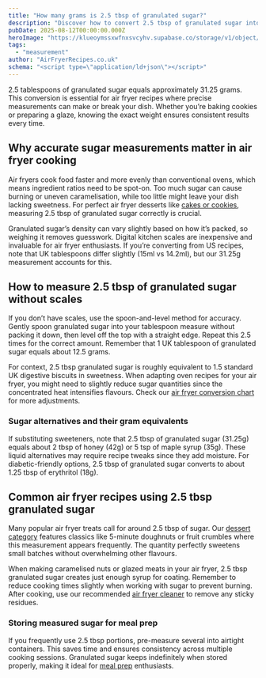 ```yaml
---
title: "How many grams is 2.5 tbsp of granulated sugar?"
description: "Discover how to convert 2.5 tbsp of granulated sugar into grams for precise air fryer baking. Get accurate measurements in seconds!"
pubDate: 2025-08-12T00:00:00.000Z
heroImage: "https://klueoymssxwfnxsvcyhv.supabase.co/storage/v1/object/public/md/how-many-grams-is-2-5-tbsp-granulated-sugar-908e47a4.webp"
tags:
  - "measurement"
author: "AirFryerRecipes.co.uk"
schema: "<script type=\"application/ld+json\"></script>"
---
```


<p>2.5 tablespoons of granulated sugar equals approximately 31.25 grams. This conversion is essential for air fryer recipes where precise measurements can make or break your dish. Whether you’re baking cookies or preparing a glaze, knowing the exact weight ensures consistent results every time.</p>

<h2>Why accurate sugar measurements matter in air fryer cooking</h2>
<p>Air fryers cook food faster and more evenly than conventional ovens, which means ingredient ratios need to be spot-on. Too much sugar can cause burning or uneven caramelisation, while too little might leave your dish lacking sweetness. For perfect air fryer desserts like <a href=https://www.airfryerrecipe.co.uk/recipes>cakes or cookies</a>, measuring 2.5 tbsp of granulated sugar correctly is crucial.</p>
<p>Granulated sugar’s density can vary slightly based on how it’s packed, so weighing it removes guesswork. Digital kitchen scales are inexpensive and invaluable for air fryer enthusiasts. If you’re converting from US recipes, note that UK tablespoons differ slightly (15ml vs 14.2ml), but our 31.25g measurement accounts for this.</p>

<h2>How to measure 2.5 tbsp of granulated sugar without scales</h2>
<p>If you don’t have scales, use the spoon-and-level method for accuracy. Gently spoon granulated sugar into your tablespoon measure without packing it down, then level off the top with a straight edge. Repeat this 2.5 times for the correct amount. Remember that 1 UK tablespoon of granulated sugar equals about 12.5 grams.</p>
<p>For context, 2.5 tbsp granulated sugar is roughly equivalent to 1.5 standard UK digestive biscuits in sweetness. When adapting oven recipes for your air fryer, you might need to slightly reduce sugar quantities since the concentrated heat intensifies flavours. Check our <a href=https://www.airfryerrecipe.co.uk/air-fryer-conversion-chart>air fryer conversion chart</a> for more adjustments.</p>

<h3>Sugar alternatives and their gram equivalents</h3>
<p>If substituting sweeteners, note that 2.5 tbsp of granulated sugar (31.25g) equals about 2 tbsp of honey (42g) or 5 tsp of maple syrup (35g). These liquid alternatives may require recipe tweaks since they add moisture. For diabetic-friendly options, 2.5 tbsp of granulated sugar converts to about 1.25 tbsp of erythritol (18g).</p>

<h2>Common air fryer recipes using 2.5 tbsp granulated sugar</h2>
<p>Many popular air fryer treats call for around 2.5 tbsp of sugar. Our <a href=https://www.airfryerrecipe.co.uk/recipe-category/dessert>dessert category</a> features classics like 5-minute doughnuts or fruit crumbles where this measurement appears frequently. The quantity perfectly sweetens small batches without overwhelming other flavours.</p>
<p>When making caramelised nuts or glazed meats in your air fryer, 2.5 tbsp granulated sugar creates just enough syrup for coating. Remember to reduce cooking times slightly when working with sugar to prevent burning. After cooking, use our recommended <a href=https://www.airfryerrecipe.co.uk/air-fryer-cleaner>air fryer cleaner</a> to remove any sticky residues.</p>

<h3>Storing measured sugar for meal prep</h3>
<p>If you frequently use 2.5 tbsp portions, pre-measure several into airtight containers. This saves time and ensures consistency across multiple cooking sessions. Granulated sugar keeps indefinitely when stored properly, making it ideal for <a href=https://www.airfryerrecipe.co.uk/recipe-category/meal-prep>meal prep</a> enthusiasts.</p>